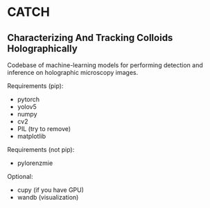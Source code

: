 # CATCH
## Characterizing And Tracking Colloids Holographically

Codebase of machine-learning models for performing detection and inference on holographic microscopy images.

Requirements (pip):
- pytorch
- yolov5
- numpy
- cv2
- PIL (try to remove)
- matplotlib

Requirements (not pip):
- pylorenzmie

Optional:
- cupy (if you have GPU)
- wandb (visualization)

